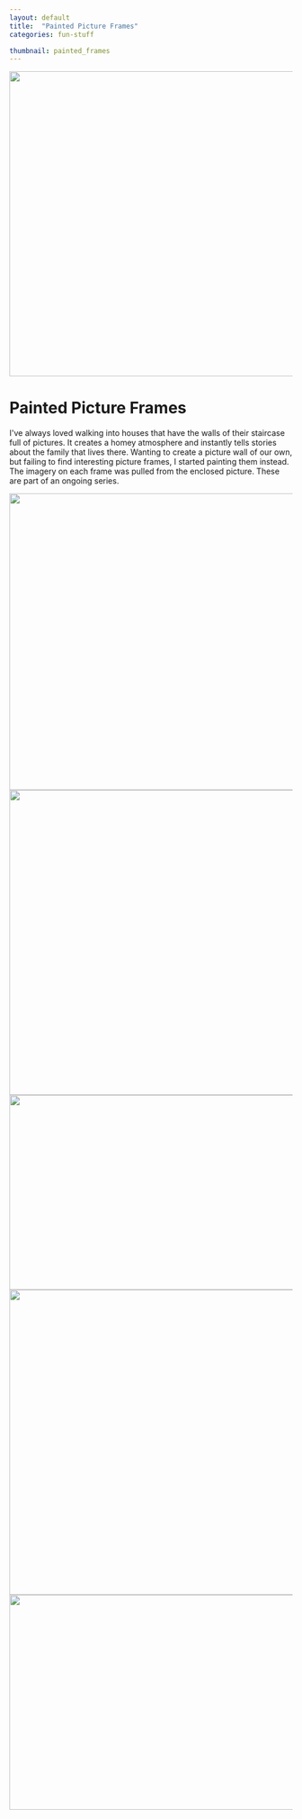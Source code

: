 ```yaml
---
layout: default
title:  "Painted Picture Frames"
categories: fun-stuff

thumbnail: painted_frames
---
```


<img src="{{ site.baseurl}}/images/painted_frames_01.jpg" width="790" height="542">

# Painted Picture Frames

I've always loved walking into houses that have the walls of their staircase full of pictures. It creates a homey atmosphere and instantly tells stories about the family that lives there. Wanting to create a picture wall of our own, but failing to find interesting picture frames, I started painting them instead. The imagery on each frame was pulled from the enclosed picture. These are part of an ongoing series.

<img src="{{ site.baseurl}}/images/painted_frames_02.jpg" width="790" height="527">
<img src="{{ site.baseurl}}/images/painted_frames_03.jpg" width="790" height="542">
<img src="{{ site.baseurl}}/images/painted_frames_04.jpg" width="790" height="346">
<img src="{{ site.baseurl}}/images/painted_frames_05.jpg" width="790" height="542">
<img src="{{ site.baseurl}}/images/painted_frames_06.jpg" width="790" height="382">
